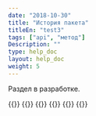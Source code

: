```yaml
---
date: "2018-10-30"
title: "История пакета"
titleEn: "test3"
tags: ["api", "метод"]
Description: ""
type: help_doc
layout: help_doc
weight: 5
---
```


Раздел в разработке.

{{<seeAlso>}}
    {{<seeAlsoItem link="/customs-documents/download_and_send/" text="Как загрузить документы">}}
    {{<seeAlsoItem link="/customs-documents/reloading/" text="Как дозагрузить документы">}}
    {{<seeAlsoItem link="/customs-documents/delete/" text="Как отозвать документы">}}
    {{<seeAlsoItem link="/customs-documents/statuses/" text="Статусы документов">}}
{{</seeAlso>}}